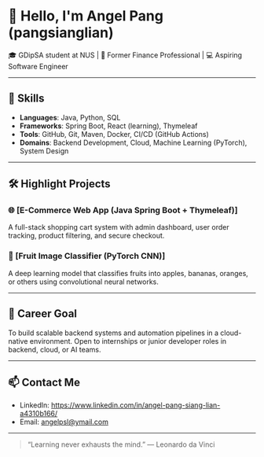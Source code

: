 # 👋 Hello, I'm Angel Pang (pangsianglian)

🎓 GDipSA student at NUS | 🧾 Former Finance Professional | 💻 Aspiring Software Engineer

---

## 🚀 Skills

- **Languages**: Java, Python, SQL
- **Frameworks**: Spring Boot, React (learning), Thymeleaf
- **Tools**: GitHub, Git, Maven, Docker, CI/CD (GitHub Actions)
- **Domains**: Backend Development, Cloud, Machine Learning (PyTorch), System Design

---

## 🛠️ Highlight Projects

### 🌐 [E-Commerce Web App (Java Spring Boot + Thymeleaf)]
A full-stack shopping cart system with admin dashboard, user order tracking, product filtering, and secure checkout.

### 🤖 [Fruit Image Classifier (PyTorch CNN)]
A deep learning model that classifies fruits into apples, bananas, oranges, or others using convolutional neural networks.

---

## 🎯 Career Goal

To build scalable backend systems and automation pipelines in a cloud-native environment. Open to internships or junior developer roles in backend, cloud, or AI teams.

---

## 📫 Contact Me

- LinkedIn: https://www.linkedin.com/in/angel-pang-siang-lian-a4310b166/
- Email: angelpsl@ymail.com


---

> “Learning never exhausts the mind.” — Leonardo da Vinci

